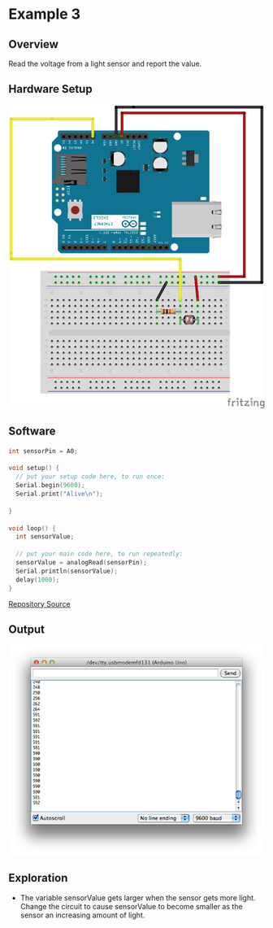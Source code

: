 # Example 3

## Overview

Read the voltage from a light sensor and report the value. 

## Hardware Setup

![Image of blank breadboard](image/lightsensor_bb.png)

## Software

```c++
int sensorPin = A0;

void setup() {
  // put your setup code here, to run once:
  Serial.begin(9600); 
  Serial.print("Alive\n");
  
}

void loop() {
  int sensorValue;
  
  // put your main code here, to run repeatedly:
  sensorValue = analogRead(sensorPin);
  Serial.println(sensorValue);
  delay(1000);
}
```
[Repository Source](example_3/example_3.ino)

## Output 

![Image of expected output](image/example_3_output.png)


## Exploration 

* The variable sensorValue gets larger when the sensor gets more light. Change the circuit to cause sensorValue to become smaller as the sensor an increasing amount of light. 
